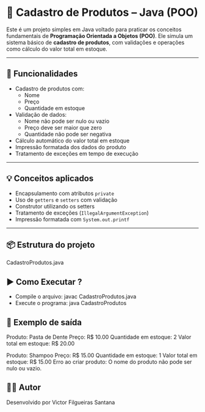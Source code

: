 # 🛒 Cadastro de Produtos – Java (POO)

Este é um projeto simples em Java voltado para praticar os conceitos fundamentais de **Programação Orientada a Objetos (POO)**. 
Ele simula um sistema básico de **cadastro de produtos**, com validações e operações como cálculo do valor total em estoque.

---

## 🚀 Funcionalidades

- Cadastro de produtos com:
  - Nome
  - Preço
  - Quantidade em estoque
- Validação de dados:
  - Nome não pode ser nulo ou vazio
  - Preço deve ser maior que zero
  - Quantidade não pode ser negativa
- Cálculo automático do valor total em estoque
- Impressão formatada dos dados do produto
- Tratamento de exceções em tempo de execução

---

## 💡 Conceitos aplicados

- Encapsulamento com atributos `private`
- Uso de `getters` e `setters` com validação
- Construtor utilizando os setters
- Tratamento de exceções (`IllegalArgumentException`)
- Impressão formatada com `System.out.printf`

---

## 📦 Estrutura do projeto

CadastroProdutos.java

## ▶️ Como Executar ?

- Compile o arquivo: javac CadastroProdutos.java
- Execute o programa: java CadastroProdutos

## 📸 Exemplo de saída

Produto: Pasta de Dente
Preço: R$ 10.00
Quantidade em estoque: 2
Valor total em estoque: R$ 20.00

Produto: Shampoo
Preço: R$ 15.00
Quantidade em estoque: 1
Valor total em estoque: R$ 15.00
Erro ao criar produto: O nome do produto não pode ser nulo ou vazio.


## 👨‍💻 Autor

Desenvolvido por Victor Filgueiras Santana 
